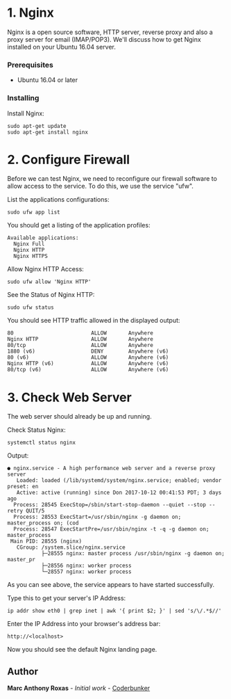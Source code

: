 # 1. Nginx

Nginx is a open source software, HTTP server, reverse proxy and also a proxy server for email (IMAP/POP3). We'll discuss how to get Nginx installed on your Ubuntu 16.04 server.


### Prerequisites

* Ubuntu 16.04 or later


### Installing

Install Nginx:

```
sudo apt-get update
sudo apt-get install nginx
```

# 2. Configure Firewall

Before we can test Nginx, we need to reconfigure our firewall software to allow access to the service. To do this, we use the service "ufw".

List the applications configurations:
```
sudo ufw app list
```

You should get a listing of the application profiles:
```
Available applications:
  Nginx Full
  Nginx HTTP
  Nginx HTTPS
```

Allow Nginx HTTP Access:
```
sudo ufw allow 'Nginx HTTP'
```

See the Status of Nginx HTTP:
```
sudo ufw status
```

You should see HTTP traffic allowed in the displayed output:
```
80                         ALLOW       Anywhere                  
Nginx HTTP                 ALLOW       Anywhere                  
80/tcp                     ALLOW       Anywhere                  
1880 (v6)                  DENY        Anywhere (v6)             
80 (v6)                    ALLOW       Anywhere (v6)             
Nginx HTTP (v6)            ALLOW       Anywhere (v6)             
80/tcp (v6)                ALLOW       Anywhere (v6)
```

# 3. Check Web Server

The web server should already be up and running.

Check Status Nginx:
```
systemctl status nginx
```

Output:
```
● nginx.service - A high performance web server and a reverse proxy server
   Loaded: loaded (/lib/systemd/system/nginx.service; enabled; vendor preset: en
   Active: active (running) since Don 2017-10-12 00:41:53 PDT; 3 days ago
  Process: 28545 ExecStop=/sbin/start-stop-daemon --quiet --stop --retry QUIT/5 
  Process: 28553 ExecStart=/usr/sbin/nginx -g daemon on; master_process on; (cod
  Process: 28547 ExecStartPre=/usr/sbin/nginx -t -q -g daemon on; master_process
 Main PID: 28555 (nginx)
   CGroup: /system.slice/nginx.service
           ├─28555 nginx: master process /usr/sbin/nginx -g daemon on; master_pr
           ├─28556 nginx: worker process                           
           └─28557 nginx: worker process 
```
As you can see above, the service appears to have started successfully.

Type this to get your server's IP Address:
```
ip addr show eth0 | grep inet | awk '{ print $2; }' | sed 's/\/.*$//'
```

Enter the IP Address into your browser's address bar:
```
http://<localhost>
```
Now you should see the default Nginx landing page.

## Author

**Marc Anthony Roxas** - *Initial work* - [Coderbunker](https://github.com/coderbunker)

